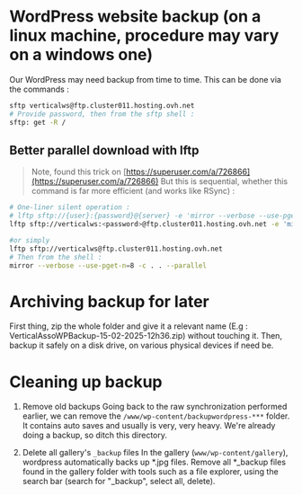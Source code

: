 # WordPress website backup (on a linux machine, procedure may vary on a windows one)
Our WordPress may need backup from time to time.
This can be done via the commands :
```bash
sftp verticalws@ftp.cluster011.hosting.ovh.net
# Provide password, then from the sftp shell :
sftp: get -R /
```

## Better parallel download with lftp
> Note, found this trick on [https://superuser.com/a/726866](https://superuser.com/a/726866)
But this is sequential, whether this command is far more efficient (and works like RSync) :
```bash
# One-liner silent operation :
# lftp sftp://{user}:{password}@{server} -e 'mirror --verbose --use-pget-n=8 -c . . --parallel'
lftp sftp://verticalws:<password>@ftp.cluster011.hosting.ovh.net -e 'mirror --verbose --use-pget-n=8 -c . . --parallel'

#or simply
lftp sftp://verticalws@ftp.cluster011.hosting.ovh.net
# Then from the shell :
mirror --verbose --use-pget-n=8 -c . . --parallel
```


# Archiving backup for later
First thing, zip the whole folder and give it a relevant name (E.g : VerticalAssoWPBackup-15-02-2025-12h36.zip) without touching it.
Then, backup it safely on a disk drive, on various physical devices if need be.

# Cleaning up backup
1. Remove old backups
Going back to the raw synchronization performed earlier, we can remove the `/www/wp-content/backupwordpress-***` folder.
It contains auto saves and usually is very, very heavy.
We're already doing a backup, so ditch this directory.

2. Delete all gallery's `_backup` files
In the gallery (`www/wp-content/gallery`), wordpress automatically backs up *.jpg files.
Remove all *_backup files found in the gallery folder with tools such as a file explorer, using the search bar (search for "_backup", select all, delete).


